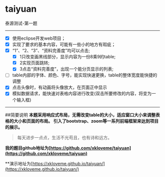 # taiyuan
泰源测试-第一题
***
- [x] 使用eclipse开发web项目；
- [x] 实现了要求的基本内容，可能有一些小的地方有瑕疵；
- [x] “1”、“2、“3”、“资料完善度”均可以点击;
   - [x] 1只改变画黑线部分，显示内容为一份8乘9的table;
   - [x] 2实现页面跳转;
   - [x] 3点击“资料完善度”，出现一个能分页显示的列表;
- [ ] table内部的字体、颜色、字号，能实现快速更换，table的整体宽度能快捷的调整
- [x] 点击头像时，有动画将头像放大，在页面正中显示
- [x] 模拟数据请求，能快速对表格内容进行改变(双击所要修改的内容，将变为一个输入框)
***
##简要说明
**本题采用响应式布局，无需改变table的大小，适应窗口大小来调整表格的大小和页面的布局。
引入了bootstrap、zoom等一系列前端框架来达到项目的展示。**
>每天进步一点点，生活不光苟且，也有诗和远方。

**我的题目github地址为[https://github.com/xkloveme/taiyuan](https://github.com/xkloveme/taiyuan)**

**演示地址为[https://xkloveme.github.io/taiyuan/](https://xkloveme.github.io/taiyuan/)
